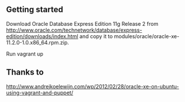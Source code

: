 Getting started
---------------

Download Oracle Database Express Edition 11g Release 2 from http://www.oracle.com/technetwork/database/express-edition/downloads/index.html and copy it to modules/oracle/oracle-xe-11.2.0-1.0.x86_64.rpm.zip.

Run vagrant up

Thanks to
---------

http://www.andrejkoelewijn.com/wp/2012/02/28/oracle-xe-on-ubuntu-using-vagrant-and-puppet/